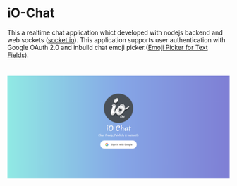 # iO-Chat
This a realtime chat application whict developed with nodejs backend and web sockets ([socket.io](https://socket.io/)).
This application supports user authentication with Google OAuth 2.0 and inbuild chat emoji picker.([Emoji Picker for Text Fields](https://www.jqueryscript.net/form/jQuery-Emoji-Picker-For-Text-Fields.html)).

#

![login](https://raw.githubusercontent.com/ThilinaPrasad/iO-Chat/master/Graphics/login.png)
<!--stackedit_data:
eyJoaXN0b3J5IjpbLTQ0NjQwNjY3NF19
-->